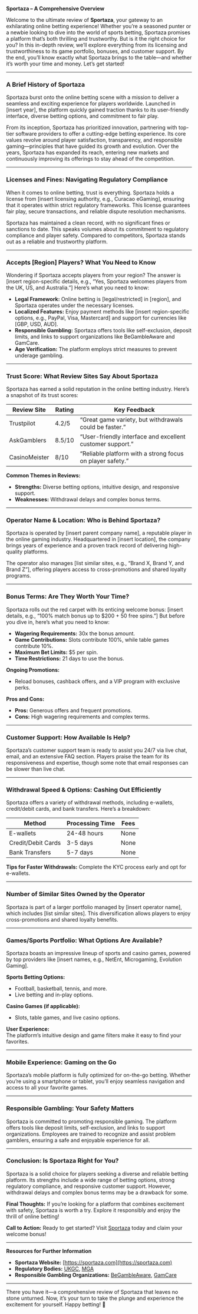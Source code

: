 **Sportaza – A Comprehensive Overview**  

Welcome to the ultimate review of **Sportaza**, your gateway to an exhilarating online betting experience! Whether you’re a seasoned punter or a newbie looking to dive into the world of sports betting, Sportaza promises a platform that’s both thrilling and trustworthy. But is it the right choice for you? In this in-depth review, we’ll explore everything from its licensing and trustworthiness to its game portfolio, bonuses, and customer support. By the end, you’ll know exactly what Sportaza brings to the table—and whether it’s worth your time and money. Let’s get started!  

---

### **A Brief History of Sportaza**  
Sportaza burst onto the online betting scene with a mission to deliver a seamless and exciting experience for players worldwide. Launched in [insert year], the platform quickly gained traction thanks to its user-friendly interface, diverse betting options, and commitment to fair play.  

From its inception, Sportaza has prioritized innovation, partnering with top-tier software providers to offer a cutting-edge betting experience. Its core values revolve around player satisfaction, transparency, and responsible gaming—principles that have guided its growth and evolution. Over the years, Sportaza has expanded its reach, entering new markets and continuously improving its offerings to stay ahead of the competition.  

---

### **Licenses and Fines: Navigating Regulatory Compliance**  
When it comes to online betting, trust is everything. Sportaza holds a license from [insert licensing authority, e.g., Curacao eGaming], ensuring that it operates within strict regulatory frameworks. This license guarantees fair play, secure transactions, and reliable dispute resolution mechanisms.  

Sportaza has maintained a clean record, with no significant fines or sanctions to date. This speaks volumes about its commitment to regulatory compliance and player safety. Compared to competitors, Sportaza stands out as a reliable and trustworthy platform.  

---

### **Accepts [Region] Players? What You Need to Know**  
Wondering if Sportaza accepts players from your region? The answer is [insert region-specific details, e.g., “Yes, Sportaza welcomes players from the UK, US, and Australia.”] Here’s what you need to know:  

- **Legal Framework:** Online betting is [legal/restricted] in [region], and Sportaza operates under the necessary licenses.  
- **Localized Features:** Enjoy payment methods like [insert region-specific options, e.g., PayPal, Visa, Mastercard] and support for currencies like [GBP, USD, AUD].  
- **Responsible Gambling:** Sportaza offers tools like self-exclusion, deposit limits, and links to support organizations like BeGambleAware and GamCare.  
- **Age Verification:** The platform employs strict measures to prevent underage gambling.  

---

### **Trust Score: What Review Sites Say About Sportaza**  
Sportaza has earned a solid reputation in the online betting industry. Here’s a snapshot of its trust scores:  

| **Review Site** | **Rating** | **Key Feedback** |  
|------------------|------------|------------------|  
| Trustpilot       | 4.2/5      | “Great game variety, but withdrawals could be faster.” |  
| AskGamblers      | 8.5/10     | “User-friendly interface and excellent customer support.” |  
| CasinoMeister    | 8/10       | “Reliable platform with a strong focus on player safety.” |  

**Common Themes in Reviews:**  
- **Strengths:** Diverse betting options, intuitive design, and responsive support.  
- **Weaknesses:** Withdrawal delays and complex bonus terms.  

---

### **Operator Name & Location: Who is Behind Sportaza?**  
Sportaza is operated by [insert parent company name], a reputable player in the online gaming industry. Headquartered in [insert location], the company brings years of experience and a proven track record of delivering high-quality platforms.  

The operator also manages [list similar sites, e.g., “Brand X, Brand Y, and Brand Z”], offering players access to cross-promotions and shared loyalty programs.  

---

### **Bonus Terms: Are They Worth Your Time?**  
Sportaza rolls out the red carpet with its enticing welcome bonus: [insert details, e.g., “100% match bonus up to $200 + 50 free spins.”] But before you dive in, here’s what you need to know:  

- **Wagering Requirements:** 30x the bonus amount.  
- **Game Contributions:** Slots contribute 100%, while table games contribute 10%.  
- **Maximum Bet Limits:** $5 per spin.  
- **Time Restrictions:** 21 days to use the bonus.  

**Ongoing Promotions:**  
- Reload bonuses, cashback offers, and a VIP program with exclusive perks.  

**Pros and Cons:**  
- **Pros:** Generous offers and frequent promotions.  
- **Cons:** High wagering requirements and complex terms.  

---

### **Customer Support: How Available Is Help?**  
Sportaza’s customer support team is ready to assist you 24/7 via live chat, email, and an extensive FAQ section. Players praise the team for its responsiveness and expertise, though some note that email responses can be slower than live chat.  

---

### **Withdrawal Speed & Options: Cashing Out Efficiently**  
Sportaza offers a variety of withdrawal methods, including e-wallets, credit/debit cards, and bank transfers. Here’s a breakdown:  

| **Method**       | **Processing Time** | **Fees** |  
|-------------------|---------------------|----------|  
| E-wallets         | 24-48 hours         | None     |  
| Credit/Debit Cards| 3-5 days            | None     |  
| Bank Transfers    | 5-7 days            | None     |  

**Tips for Faster Withdrawals:** Complete the KYC process early and opt for e-wallets.  

---

### **Number of Similar Sites Owned by the Operator**  
Sportaza is part of a larger portfolio managed by [insert operator name], which includes [list similar sites]. This diversification allows players to enjoy cross-promotions and shared loyalty benefits.  

---

### **Games/Sports Portfolio: What Options Are Available?**  
Sportaza boasts an impressive lineup of sports and casino games, powered by top providers like [insert names, e.g., NetEnt, Microgaming, Evolution Gaming].  

**Sports Betting Options:**  
- Football, basketball, tennis, and more.  
- Live betting and in-play options.  

**Casino Games (if applicable):**  
- Slots, table games, and live casino options.  

**User Experience:**  
The platform’s intuitive design and game filters make it easy to find your favorites.  

---

### **Mobile Experience: Gaming on the Go**  
Sportaza’s mobile platform is fully optimized for on-the-go betting. Whether you’re using a smartphone or tablet, you’ll enjoy seamless navigation and access to all your favorite games.  

---

### **Responsible Gambling: Your Safety Matters**  
Sportaza is committed to promoting responsible gaming. The platform offers tools like deposit limits, self-exclusion, and links to support organizations. Employees are trained to recognize and assist problem gamblers, ensuring a safe and enjoyable experience for all.  

---

### **Conclusion: Is Sportaza Right for You?**  
Sportaza is a solid choice for players seeking a diverse and reliable betting platform. Its strengths include a wide range of betting options, strong regulatory compliance, and responsive customer support. However, withdrawal delays and complex bonus terms may be a drawback for some.  

**Final Thoughts:** If you’re looking for a platform that combines excitement with safety, Sportaza is worth a try. Explore it responsibly and enjoy the thrill of online betting!  

**Call to Action:** Ready to get started? Visit [Sportaza](https://sportaza.com) today and claim your welcome bonus!  

---

**Resources for Further Information**  
- **Sportaza Website:** [https://sportaza.com](https://sportaza.com)  
- **Regulatory Bodies:** [UKGC](https://www.gamblingcommission.gov.uk), [MGA](https://www.mga.org.mt)  
- **Responsible Gambling Organizations:** [BeGambleAware](https://www.begambleaware.org), [GamCare](https://www.gamcare.org.uk)  

--- 

There you have it—a comprehensive review of Sportaza that leaves no stone unturned. Now, it’s your turn to take the plunge and experience the excitement for yourself. Happy betting! 🎉